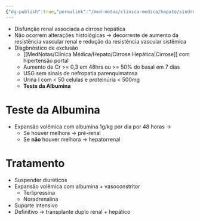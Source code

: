 ```yaml
---
{"dg-publish":true,"permalink":"/med-notas/clinica-medica/hepato/sindrome-hepatorrenal/","tags":["review"]}
---
```


- Disfunção renal associada a cirrose hepática
- Não ocorrem alterações histológicas -> decorrente de aumento da resistência vascular renal e redução da resistência vascular sistêmica
- Diagbnóstico de exclusão
	- [[MedNotas/Clínica Médica/Hepato/Cirrose Hepática\|Cirrose]] com hipertensão portal
	- Aumento de Cr >= 0,3 em 48hrs ou >= 50% do basal em 7 dias
	- USG sem sinais de nefropatia parenquimatosa
	- Urina I com < 50 celulas e proteinúria < 500mg
	- **Teste da Albumina**
# Teste da Albumina
- Expansão volêmica com albumina 1g/kg por dia por 48 horas ->
	- Se houver melhora -> pré-renal
	- Se **não** houver melhora -> hepatorrenal

# Tratamento
- Suspender diuréticos
- Expansão volêmica com albumina + vasoconstritor
	- Terlipressina
	- Noradrenalina
- Suporte intensivo
- Definitivo -> transplante duplo renal + hepático